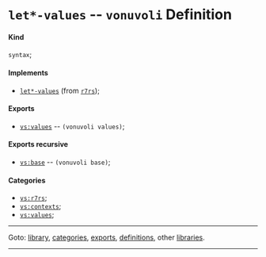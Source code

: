 

<a id='definition__vonuvoli__let_2a_-values'></a>

# `let*-values` -- `vonuvoli` Definition


<a id='definition__vonuvoli__let_2a_-values__kind'></a>

#### Kind

`syntax`;


<a id='definition__vonuvoli__let_2a_-values__implements'></a>

#### Implements

 * [`let*-values`](../../r7rs/definitions/let_2a_-values.md#definition__r7rs__let_2a_-values) (from [`r7rs`](../../r7rs/_index.md#library__r7rs));


<a id='definition__vonuvoli__let_2a_-values__exports'></a>

#### Exports

 * [`vs:values`](../../vonuvoli/exports/vs_3a_values.md#export__vonuvoli__vs_3a_values) -- `(vonuvoli values)`;


<a id='definition__vonuvoli__let_2a_-values__exports-recursive'></a>

#### Exports recursive

 * [`vs:base`](../../vonuvoli/exports/vs_3a_base.md#export__vonuvoli__vs_3a_base) -- `(vonuvoli base)`;


<a id='definition__vonuvoli__let_2a_-values__categories'></a>

#### Categories

 * [`vs:r7rs`](../../vonuvoli/categories/vs_3a_r7rs.md#category__vonuvoli__vs_3a_r7rs);
 * [`vs:contexts`](../../vonuvoli/categories/vs_3a_contexts.md#category__vonuvoli__vs_3a_contexts);
 * [`vs:values`](../../vonuvoli/categories/vs_3a_values.md#category__vonuvoli__vs_3a_values);

----

Goto: [library](../../vonuvoli/_index.md#library__vonuvoli), [categories](../../vonuvoli/categories/_index.md#toc__vonuvoli__categories), [exports](../../vonuvoli/exports/_index.md#toc__vonuvoli__exports), [definitions](../../vonuvoli/definitions/_index.md#toc__vonuvoli__definitions), other [libraries](../../_libraries.md#toc__libraries).

----

